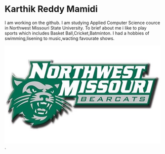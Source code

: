 # Karthik Reddy Mamidi

I am working on the github. I am studying Applied Computer Science cource in Northwest Missouri State University. To brief about me i like to play sports which includes Basket Ball,Cricket,Batminton. I had a hobbies of swimming,lisening to music,wacting favourate shows.

![Logo of Northwest Missouri State Bearcats](https://raw.githubusercontent.com/Karthik143073/assignment2-mamidi/main/Northwest-Missouri-State.jpg).






